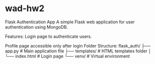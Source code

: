 # wad-hw2
Flask Authentication App
A simple Flask web application for user authentication using MongoDB.

Features:
Login page to authenticate users.

Profile page accessible only after login
Folder Structure:
flask_auth/
├── app.py               # Main application file
├── templates/           # HTML templates folder
│   └── index.html       # Login page
└── venv/                # Virtual environment
